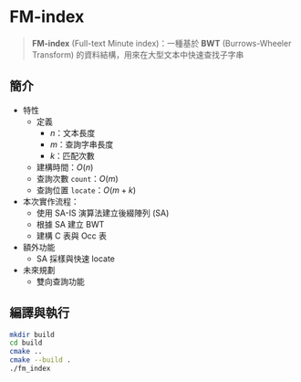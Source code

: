 # FM-index

> **FM-index** (Full-text Minute index)：一種基於 **BWT** (Burrows-Wheeler Transform) 的資料結構，用來在大型文本中快速查找子字串

## 簡介

- 特性
    - 定義
        - $n$：文本長度
        - $m$：查詢字串長度
        - $k$：匹配次數
    - 建構時間：$O(n)$
    - 查詢次數 `count`：$O(m)$
    - 查詢位置 `locate`：$O(m + k)$
- 本次實作流程：
    - 使用 SA-IS 演算法建立後綴陣列 (SA)
    - 根據 SA 建立 BWT
    - 建構 C 表與 Occ 表
- 額外功能
    - SA 採樣與快速 locate
- 未來規劃
    - 雙向查詢功能

## 編譯與執行

```bash
mkdir build
cd build
cmake ..
cmake --build .
./fm_index
```